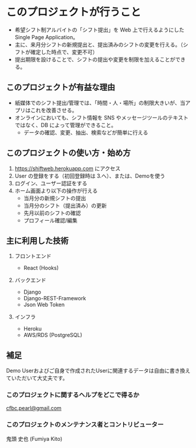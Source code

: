# このプロジェクトが行うこと

- 希望シフト制アルバイトの「シフト提出」を Web 上で行えるようにした Single Page Application。
- 主に、来月分シフトの新規提出と、提出済みのシフトの変更を行える。（シフトが確定した時点で、変更不可）
- 提出期限を設けることで、シフトの提出や変更を制限を加えることができる。

## このプロジェクトが有益な理由

- 紙媒体でのシフト提出/管理では、「時間・人・場所」の制限大きいが、当アプリはこれを改善させる。
- オンラインにおいても、シフト情報を SNS やメッセージツールのテキストではなく、DB によって管理ができること。
  - データの確認、変更、抽出、検索などが簡単に行える

## このプロジェクトの使い方・始め方

1. https://shiftweb.herokuapp.com  にアクセス
2. User の登録をする（初回登録時は 3.へ）、または、Demoを使う
3. ログイン、ユーザー認証をする
4. ホーム画面より以下の操作が行える
   - 当月分の新規シフトの提出
   - 当月分のシフト（提出済み）の更新
   - 先月以前のシフトの確認
   - プロフィール確認/編集

## 主に利用した技術

1. フロントエンド

   - React (Hooks)

2. バックエンド

   - Django
   - Django-REST-Framework
   - Json Web Token

3. インフラ
   - Heroku
   - AWS/RDS (PostgreSQL)

## 補足
Demo Userおよびご自身で作成されたUserに関連するデータは自由に書き換えていただいて大丈夫です。

### このプロジェクトに関するヘルプをどこで得るか

cfbc.pearl@gmail.com

### このプロジェクトのメンテナンス者とコントリビューター

鬼頭 史也 (Fumiya Kito)
